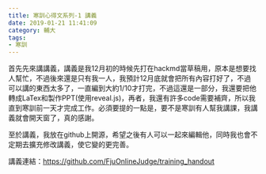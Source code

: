 ```yaml
---
title: 寒訓心得文系列-1 講義
date: 2019-01-21 11:41:09
category: 輔大
tags:
- 寒訓
---
```

首先先來講講義，講義是我12月初的時候先打在hackmd當草稿用，原本是想要找人幫忙，不過後來還是只有我一人，我預計12月底就會把所有內容打好了，不過可以講的東西太多了，一直編到大約1/10才打完，不過這還是一部分，我還要把他轉成LaTex和製作PPT(使用reveal.js)，再者，我還有許多code需要補齊，所以我直到寒訓前一天才完成工作。必須要提的一點是，要不是寒訓有人幫我講課，我講義就會開天窗了，真的感謝。

至於講義，我放在github上開源，希望之後有人可以一起來編輯他，同時我也會不定期去擴充修改講義，使它變的更完善。

講義連結：https://github.com/FjuOnlineJudge/training_handout